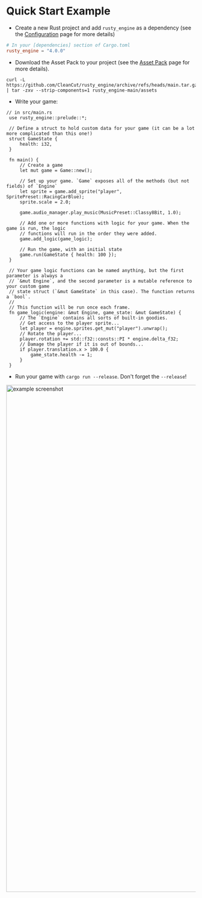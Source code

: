 # Quick Start Example

- Create a new Rust project and add `rusty_engine` as a dependency (see the [Configuration](05-config.md) page for more details)
```toml
# In your [dependencies] section of Cargo.toml
rusty_engine = "4.0.0"
```
- Download the Asset Pack to your project (see the [Asset Pack](10-assets.md) page for more details).
```shell
curl -L https://github.com/CleanCut/rusty_engine/archive/refs/heads/main.tar.gz | tar -zxv --strip-components=1 rusty_engine-main/assets
```
- Write your game:

```rust,ignore
// in src/main.rs
 use rusty_engine::prelude::*;

 // Define a struct to hold custom data for your game (it can be a lot more complicated than this one!)
 struct GameState {
     health: i32,
 }

 fn main() {
     // Create a game
     let mut game = Game::new();

     // Set up your game. `Game` exposes all of the methods (but not fields) of `Engine`
     let sprite = game.add_sprite("player", SpritePreset::RacingCarBlue);
     sprite.scale = 2.0;

     game.audio_manager.play_music(MusicPreset::Classy8Bit, 1.0);

     // Add one or more functions with logic for your game. When the game is run, the logic
     // functions will run in the order they were added.
     game.add_logic(game_logic);

     // Run the game, with an initial state
     game.run(GameState { health: 100 });
 }

 // Your game logic functions can be named anything, but the first parameter is always a
 // `&mut Engine`, and the second parameter is a mutable reference to your custom game
 // state struct (`&mut GameState` in this case). The function returns a `bool`.
 //
 // This function will be run once each frame.
 fn game_logic(engine: &mut Engine, game_state: &mut GameState) {
     // The `Engine` contains all sorts of built-in goodies.
     // Get access to the player sprite...
     let player = engine.sprites.get_mut("player").unwrap();
     // Rotate the player...
     player.rotation += std::f32::consts::PI * engine.delta_f32;
     // Damage the player if it is out of bounds...
     if player.translation.x > 100.0 {
         game_state.health -= 1;
     }
 }
 ```

- Run your game with `cargo run --release`.  Don't forget the `--release`!

<img width="1348" alt="example screenshot" src="https://user-images.githubusercontent.com/5838512/146858022-1d91c7f4-8b21-4f85-a72a-c4b93edcabc6.png">

